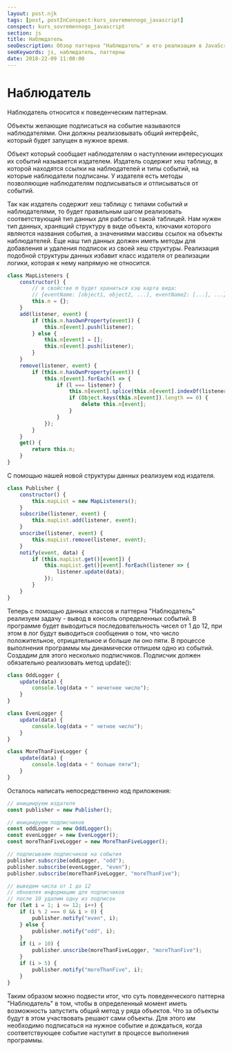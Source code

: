 ```yaml
---
layout: post.njk
tags: [post, postInConspect:kurs_sovremennogo_javascript]
conspect: kurs_sovremennogo_javascript
section: js
title: Наблюдатель
seoDescription: Обзор паттерна "Наблюдатель" и его реализация в JavaScript.
seoKeywords: js, наблюдатель, паттерны
date: 2018-22-09 11:00:00
---
```

# Наблюдатель

Наблюдатель относится к поведенческим паттернам.

Объекты желающие подписаться на событие называются наблюдателями. Они должны реализовывать общий интерфейс, который будет запущен в нужное время.

Объект который сообщает наблюдателям о наступлении интересующих их событий называется издателем. Издатель содержит хеш таблицу, в которой находятся ссылки на наблюдателей и типы событий, на которые наблюдатели подписаны. У издателя есть методы позволяющие наблюдателям подписываться и отписываться от событий.

Так как издатель содержит хеш таблицу с типами событий и наблюдателями, то будет правильным шагом реализовать соответствующий тип данных для работы с такой таблицей. Нам нужен тип данных, хранящий структуру в виде объекта, ключами которого являются названия события, а значениями массивы ссылок на объекты наблюдателей. Еще наш тип данных должен иметь методы для добавления и удаления подписок из своей хеш структуры. Реализация подобной структуры данных избавит класс издателя от реализации логики, которая к нему напрямую не относится.

```js
class MapListeners {
    constructor() {
        // в свойстве m будет храниться хэш карта вида:
        // {eventName: [object1, object2, ...], eventName2: [...], ...}
        this.m = {};
    }
    add(listener, event) {
        if (this.m.hasOwnProperty(event)) {
            this.m[event].push(listener);
        } else {
            this.m[event] = [];
            this.m[event].push(listener);
        }
    }
    remove(listener, event) {
        if (this.m.hasOwnProperty(event)) {
            this.m[event].forEach(l => {
                if (l === listener) {
                    this.m[event].splice(this.m[event].indexOf(listener), 1);
                    if (Object.keys(this.m[event]).length == 0) {
                        delete this.m[event];
                    }
                }
            });
        }
    }
    get() {
        return this.m;
    }
}
```

С помощью нашей новой структуры данных реализуем код издателя.

```js
class Publisher {
    constructor() {
        this.mapList = new MapListeners();
    }
    subscribe(listener, event) {
        this.mapList.add(listener, event);
    }
    unscribe(listener, event) {
        this.mapList.remove(listener, event);
    }
    notify(event, data) {
        if (this.mapList.get()[event]) {
            this.mapList.get()[event].forEach(listener => {
                listener.update(data);
            });
        }
    }
}
```

Теперь с помощью данных классов и паттерна "Наблюдатель" реализуем задачу - вывод в консоль определенных событий. В программе будет выводиться последовательность чисел от 1 до 12, при этом в лог будут выводиться сообщения о том, что число положительное, отрицательное и больше ли оно пяти. В процессе выполнения программы мы динамически отпишем одно из событий. Создадим для этого несколько подписчиков. Подписчик должен обязательно реализовать метод update():

```js
class OddLogger {
    update(data) {
        console.log(data + " нечетное число");
    }
}

class EvenLogger {
    update(data) {
        console.log(data + " четное число");
    }
}

class MoreThanFiveLogger {
    update(data) {
        console.log(data + " больше пяти");
    }
}
```

Осталось написать непосредственно код приложения:

```js
// инициируем издателя
const publisher = new Publisher();

// инициируем подписчиков
const oddLogger = new OddLogger();
const evenLogger = new EvenLogger();
const moreThanFiveLogger = new MoreThanFiveLogger();

// подписываем подписчиков на события
publisher.subscribe(oddLogger, "odd");
publisher.subscribe(evenLogger, "even");
publisher.subscribe(moreThanFiveLogger, "moreThanFive");

// выведем числа от 1 до 12
// обновляя информацию для подписчиков
// после 10 удалим одну из подписок
for (let i = 1; i <= 12; i++) {
    if (i % 2 === 0 && i > 0) {
        publisher.notify("even", i);
    } else {
        publisher.notify("odd", i);
    }
    if (i > 10) {
        publisher.unscribe(moreThanFiveLogger, "moreThanFive");
    }
    if (i > 5) {
        publisher.notify("moreThanFive", i);
    }
}
```

Таким образом можно подвести итог, что суть поведенческого паттерна "Наблюдатель" в том, чтобы в определенный момент иметь возможность запустить общий метод у ряда объектов. Что за объекты будут в этом участвовать решают сами объекты. Для этого им необходимо подписаться на нужное событие и дождаться, когда соответствующее событие наступит в процессе выполнения программы.
